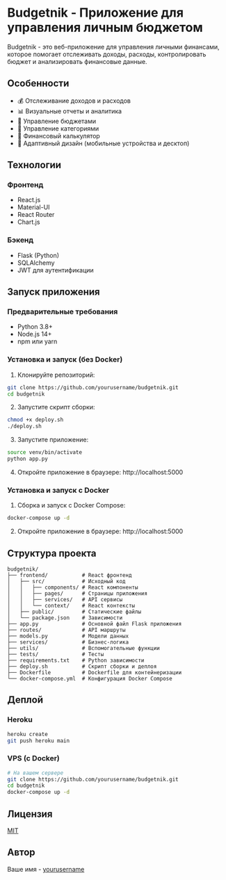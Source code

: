 # Budgetnik - Приложение для управления личным бюджетом

Budgetnik - это веб-приложение для управления личными финансами, которое помогает отслеживать доходы, расходы, контролировать бюджет и анализировать финансовые данные.

## Особенности

- 💰 Отслеживание доходов и расходов
- 📊 Визуальные отчеты и аналитика
- 💼 Управление бюджетами
- 🔄 Управление категориями
- 🧮 Финансовый калькулятор
- 📱 Адаптивный дизайн (мобильные устройства и десктоп)

## Технологии

### Фронтенд
- React.js
- Material-UI
- React Router
- Chart.js

### Бэкенд
- Flask (Python)
- SQLAlchemy
- JWT для аутентификации

## Запуск приложения

### Предварительные требования
- Python 3.8+
- Node.js 14+
- npm или yarn

### Установка и запуск (без Docker)

1. Клонируйте репозиторий:
```bash
git clone https://github.com/yourusername/budgetnik.git
cd budgetnik
```

2. Запустите скрипт сборки:
```bash
chmod +x deploy.sh
./deploy.sh
```

3. Запустите приложение:
```bash
source venv/bin/activate
python app.py
```

4. Откройте приложение в браузере: http://localhost:5000

### Установка и запуск с Docker

1. Сборка и запуск с Docker Compose:
```bash
docker-compose up -d
```

2. Откройте приложение в браузере: http://localhost:5000

## Структура проекта

```
budgetnik/
├── frontend/           # React фронтенд
│   ├── src/            # Исходный код
│   │   ├── components/ # React компоненты
│   │   ├── pages/      # Страницы приложения
│   │   ├── services/   # API сервисы
│   │   └── context/    # React контексты
│   ├── public/         # Статические файлы
│   └── package.json    # Зависимости
├── app.py              # Основной файл Flask приложения
├── routes/             # API маршруты
├── models.py           # Модели данных
├── services/           # Бизнес-логика
├── utils/              # Вспомогательные функции
├── tests/              # Тесты
├── requirements.txt    # Python зависимости
├── deploy.sh           # Скрипт сборки и деплоя
├── Dockerfile          # Dockerfile для контейнеризации
└── docker-compose.yml  # Конфигурация Docker Compose
```

## Деплой

### Heroku
```bash
heroku create
git push heroku main
```

### VPS (с Docker)
```bash
# На вашем сервере
git clone https://github.com/yourusername/budgetnik.git
cd budgetnik
docker-compose up -d
```

## Лицензия

[MIT](LICENSE)

## Автор

Ваше имя - [yourusername](https://github.com/yourusername) 